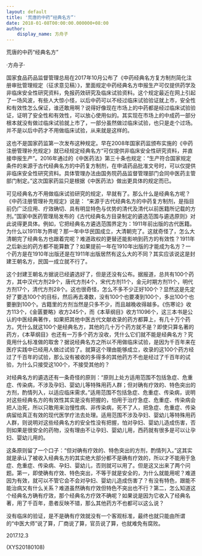 ```yaml
---
layout: default
title: '荒唐的中药“经典名方”'
date: 2018-01-08T00:00:00.000000+08:00
author:
    display_name: 方舟子
---
```


荒唐的中药“经典名方”

·方舟子·

国家食品药品监督管理总局在2017年10月公布了《中药经典名方复方制剂简化注册审批管理规定（征求意见稿）》，里面规定中药经典名方申报生产可仅提供药学及非临床安全性研究资料，免报药效研究及临床试验资料。这个规定最近在网上引起了一场风波，有些人大惊小怪，以后中药可以不经过临床试验验证就上市，安全性和有效性怎么保证，谁还敢用啊？说得好像现在市场上的中药都是经过临床试验验证，证明了安全性和有效性，可以放心使用似的。其实现在市场上的中成药一部分根本就没有做过临床试验就上市了，一部分虽然做过临床试验，也只是走个过场。并不是以后中药才不用做临床试验，从来就是这样的。

这也不是国家药监第一次发布这种规定。早在2008年国家药监颁布实施的《中药注册管理补充规定》就已经规定经典名方“可仅提供非临床安全性研究资料，并直接申报生产”。2016年通过的《中医药法》第三十条也规定：“生产符合国家规定条件的来源于古代经典名方的中药复方制剂，在申请药品批准文号时，可以仅提供非临床安全性研究资料。具体管理办法由国务院药品监督管理部门会同中医药主管部门制定。”这次国家药监只是根据《中医药法》做出更具体的规定而已。

可见经典名方不用做临床试验研究的规定，早就有了。那么什么是经典名方呢？《中药注册管理补充规定》说是： “来源于古代经典名方的中药复方制剂，是指目前仍广泛应用、疗效确切、具有明显特色与优势的清代及清代以前医籍所记载的方剂。”国家中医药管理局发布的《古代经典名方目录制定的遴选范围与遴选原则》对此说得更具体。例如，它把经典名方遴选范围界定为：1911年前出版的古代医籍。为什么以1911年为界呢？那一年中华民国成立，大清朝完了。这就奇怪了，怎么大清朝完了经典名方也跟着完呢？难道政权的更替还能影响到药方的有效性？1911年之后新出的药方都不能算数了？如果提前一年在1910年出版的才能成为名方？一个药方是在1910年出版还是在1911年出版居然有这么大的不同？其实应该说这是封建王朝名方，民国一成立就不行了。

这个封建王朝名方据说已经遴选好了，但是还没有公布。据报道，总共有100个药方，其中汉代方剂29个，唐代方剂4个，宋代方剂11个，金元时期方剂11个，明代方剂17个，清代方剂28个。这也很奇怪，怎么不多不少正好100个？显然这是先定好了要选100个的目标，然后再去凑数，没有100个也要凑到100个，多出100个也要删到100个。古籍里的方剂当然是只多不少，而且越晚收得越多。《伤寒论》收方113个，《金匮要略》收方245个，而《本草纲目》收方11096个，这三本书是公认的中医经典著作，如果把其他中医古代文献收录的药方都算上，有几十万个药方。凭什么就这100个是经典名方，其他的几十万个药方就不是？即使只算名著的药方，《本草纲目》也还有一万多个药方没收，凭什么它们就不能是经典名方？究竟用什么标准做的取舍？据说经典名方之所以不用做临床试验，是因为千百年来在医疗实践中已经用人做过试验了。就算这个理由能够成立，收录的这100个药方经过了千百年的试验，那么没有被收的多得多的其他药方不也是经过了千百年的试验，为什么只接受这100个，不接受其他的？

对经典名方的遴选还有一条奇怪的原则：“原则上处方适用范围不包括急症、危重症、传染病，不涉及孕妇、婴幼儿等特殊用药人群；但对确有疗效的、特色突出的方剂，酌情列入，以适应临床需求。”适用范围不包括急症、危重症、传染病，说明对这些经典名方的有效性其实是没有把握的，怕用于治疗急症、危重症、传染病会把人治死，所以只敢用来治慢性病、非传染病，死不了人，把急症、危重症、传染病留给真正有效的现代医学疗法去处理。适用范围不涉及孕妇、婴幼儿等特殊用药人群，则说明对这些经典名方的安全性没有把握，怕对孕妇、婴幼儿造成伤害，否则如果是很安全的药物，没有理由不让孕妇、婴幼儿用，西药就有很多是可以让孕妇、婴幼儿用的。

这条原则留了一个口子：“但对确有疗效的、特色突出的方剂，酌情列入。”这其实就是承认了被收入经典名方的其实绝大部分都不是确有疗效的，所以才不能用于急症、危重症、传染病、孕妇、婴幼儿，否则就可以用了。但是这又出来了两个问题。第一，即使确有疗效、特色突出，不等于就是安全的，为什么就能用呢？难道因为有效，就可以不管它会不会对孕妇、婴幼儿造成伤害了？有没有特色，跟能不能治病又有什么关系？难道虽然确有疗效但特色不突出也不行？第二，怎么知道这个经典名方确有疗效，那个经典名方疗效不确呢？如果说是因为它收入了经典名著，用了千百年，患者反映不错，那么其他药方不也都可以这么说？

没有临床的验证，是不是确有疗效就没有一个客观标准，最终也就只能由所谓的“中医大师”说了算，厂商说了算，官员说了算，也就难免有腐败。

2017.12.3

(XYS20180108)

